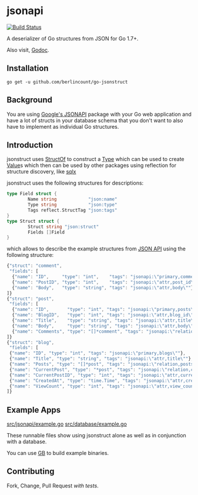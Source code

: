 # jsonapi

[![Build Status](https://travis-ci.org/berlincount/go-jsonstruct.svg?branch=master)](https://travis-ci.org/berlincount/go-jsonstruct)

A deserializer of Go structures from JSON for Go 1.7+.

Also visit, [Godoc](http://godoc.org/github.com/berlincount/go-jsonstruct).

## Installation

```
go get -u github.com/berlincount/go-jsonstruct
```

## Background

You are using [Google's JSONAPI](http://godoc.org/github.com/google/jsonapi)
package with your Go web application and have a lot of structs in your database
schema that you don't want to also have to implement as individual Go
structures.

## Introduction

jsonstruct uses [StructOf](http://golang.org/pkg/reflect/#StructOf) to
construct a [Type](http://golang.org/pkg/reflect/#Type) which can be used to
create [Value](http://golang.org/pkg/reflect/#Value)s which then can be used by
other packages using reflection for structure discovery, like
[sqlx](https://github.com/jmoiron/sqlx)

jsonstruct uses the following structures for descriptions:

```go
type Field struct {
        Name string            "json:name"
        Type string            "json:type"
        Tags reflect.StructTag "json:tags"
}
type Struct struct {
        Struct string "json:struct"
        Fields []Field
}
```

which allows to describe the example structures from [JSON
API](http://godoc.org/github.com/google/jsonapi) using the following structure:

```javascript
{"struct": "comment",
 "fields": [
  {"name": "ID",     "type": "int",    "tags": "jsonapi:\"primary,comments\""},
  {"name": "PostID", "type": "int",    "tags": "jsonapi:\"attr,post_id\""},
  {"name": "Body",   "type": "string", "tags": "jsonapi:\"attr,body\""}
]}
{"struct": "post",
 "fields": [
  {"name": "ID",       "type": "int", "tags": "jsonapi:\"primary,posts\""},
  {"name": "BlogID",   "type": "int", "tags": "jsonapi:\"attr,blog_id\""},
  {"name": "Title",    "type": "string", "tags": "jsonapi:\"attr,title\""},
  {"name": "Body",     "type": "string", "tags": "jsonapi:\"attr,body\""},
  {"name": "Comments", "type": "[]*comment", "tags": "jsonapi:\"relation,comments\""}
]}
{"struct": "blog",
 "fields": [
 {"name": "ID", "type": "int", "tags": "jsonapi:\"primary,blogs\""},
 {"name": "Title", "type": "string", "tags": "jsonapi:\"attr,title\""},
 {"name": "Posts", "type": "[]*post", "tags": "jsonapi:\"relation,posts\""},
 {"name": "CurrentPost", "type": "*post", "tags": "jsonapi:\"relation,current_post\""},
 {"name": "CurrentPostID", "type": "int", "tags": "jsonapi:\"attr,current_post_id\""},
 {"name": "CreatedAt", "type": "time.Time", "tags": "jsonapi:\"attr,created_at\""},
 {"name": "ViewCount", "type": "int", "tags": "jsonapi:\"attr,view_count\""}
]}
```

## Example Apps

[src/jsonapi/example.go](https://github.com/berlincount/go-jsonstruct/blob/master/src/jsonapi/example.go)
[src/database/example.go](https://github.com/berlincount/go-jsonstruct/blob/master/src/database/example.go)

These runnable files show using jsonstruct alone as well as in conjunction with a database.

You can use [GB](https://getgb.io/) to build example binaries.

## Contributing

Fork, Change, Pull Request *with tests*.
